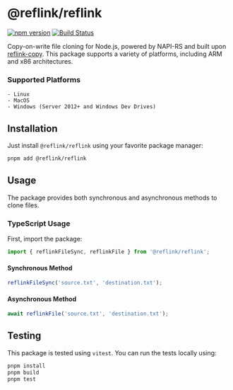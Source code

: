 # @reflink/reflink

[![npm version](https://badge.fury.io/js/%40reflink%2Freflink.svg)](https://www.npmjs.com/package/@reflink/reflink)
[![Build Status](https://github.com/pnpm/reflink/workflows/CI/badge.svg)](https://github.com/pnpm/reflink/actions)

Copy-on-write file cloning for Node.js, powered by NAPI-RS and built upon [reflink-copy](https://github.com/cargo-bins/reflink-copy). This package supports a variety of platforms, including ARM and x86 architectures.

### Supported Platforms
    - Linux
    - MacOS
    - Windows (Server 2012+ and Windows Dev Drives)

## Installation

Just install `@reflink/reflink` using your favorite package manager:

```bash
pnpm add @reflink/reflink
```

## Usage

The package provides both synchronous and asynchronous methods to clone files.

### TypeScript Usage

First, import the package:

```typescript
import { reflinkFileSync, reflinkFile } from '@reflink/reflink';
```

#### Synchronous Method

```typescript
reflinkFileSync('source.txt', 'destination.txt');
```

#### Asynchronous Method

```typescript
await reflinkFile('source.txt', 'destination.txt');
```

## Testing

This package is tested using `vitest`. You can run the tests locally using:

```bash
pnpm install
pnpm build
pnpm test
```

